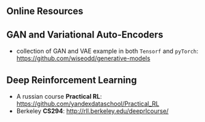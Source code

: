 ## Online Resources


## GAN and Variational Auto-Encoders

- collection of GAN and VAE example in both `Tensorf` and `pyTorch`: https://github.com/wiseodd/generative-models

## Deep Reinforcement Learning
- A russian course **Practical RL**: https://github.com/yandexdataschool/Practical_RL
- Berkeley **CS294**: http://rll.berkeley.edu/deeprlcourse/